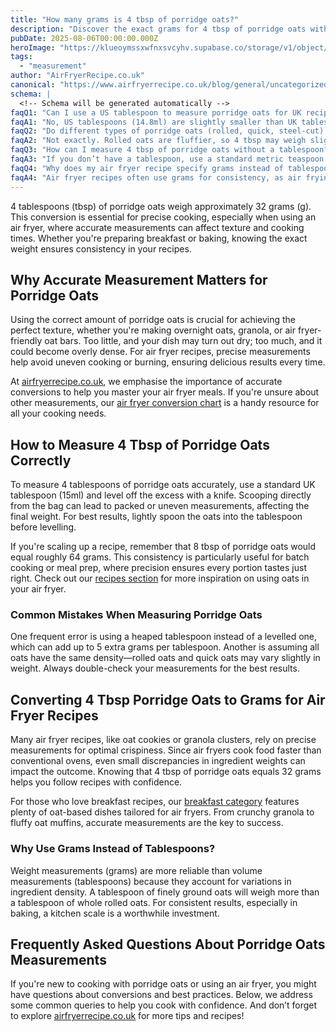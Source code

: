 ```yaml
---
title: "How many grams is 4 tbsp of porridge oats?"
description: "Discover the exact grams for 4 tbsp of porridge oats with our easy conversion guide—perfect for air fryer recipes and meal prep!"
pubDate: 2025-08-06T00:00:00.000Z
heroImage: "https://klueoymssxwfnxsvcyhv.supabase.co/storage/v1/object/public/Shmucket/how-many-grams-is-4-tbsp-porridge-oats.webp"
tags:
  - "measurement"
author: "AirFryerRecipe.co.uk"
canonical: "https://www.airfryerrecipe.co.uk/blog/general/uncategorized/how-many-grams-is-4-tbsp-porridge-oats"
schema: |
  <!-- Schema will be generated automatically -->
faqQ1: "Can I use a US tablespoon to measure porridge oats for UK recipes?"
faqA1: "No, US tablespoons (14.8ml) are slightly smaller than UK tablespoons (15ml). For accuracy, stick to UK measurements or convert using a kitchen scale. A 4-tbsp UK measurement equals about 32 grams, whereas a US tablespoon might yield slightly less."
faqQ2: "Do different types of porridge oats (rolled, quick, steel-cut) weigh the same per tablespoon?"
faqA2: "Not exactly. Rolled oats are fluffier, so 4 tbsp may weigh slightly less than quick oats, which are more compact. Steel-cut oats are densest, weighing about 10% more per tablespoon. For precision, weigh each type separately or refer to packaging guidelines."
faqQ3: "How can I measure 4 tbsp of porridge oats without a tablespoon?"
faqA3: "If you don’t have a tablespoon, use a standard metric teaspoon (5ml) and measure 12 level teaspoons for 4 tbsp. Alternatively, a kitchen scale is the most accurate tool—simply weigh out 32 grams for the equivalent of 4 UK tablespoons."
faqQ4: "Why does my air fryer recipe specify grams instead of tablespoons for oats?"
faqA4: "Air fryer recipes often use grams for consistency, as air frying requires precise ingredient ratios to avoid under- or overcooking. Grams eliminate guesswork, ensuring your oats cook evenly and achieve the desired texture, whether crispy or chewy."
---
```

<p>4 tablespoons (tbsp) of porridge oats weigh approximately 32 grams (g). This conversion is essential for precise cooking, especially when using an air fryer, where accurate measurements can affect texture and cooking times. Whether you're preparing breakfast or baking, knowing the exact weight ensures consistency in your recipes.</p>  

<h2>Why Accurate Measurement Matters for Porridge Oats</h2>  
<p>Using the correct amount of porridge oats is crucial for achieving the perfect texture, whether you're making overnight oats, granola, or air fryer-friendly oat bars. Too little, and your dish may turn out dry; too much, and it could become overly dense. For air fryer recipes, precise measurements help avoid uneven cooking or burning, ensuring delicious results every time.</p>  
<p>At <a href=https://www.airfryerrecipe.co.uk>airfryerrecipe.co.uk</a>, we emphasise the importance of accurate conversions to help you master your air fryer meals. If you're unsure about other measurements, our <a href=https://www.airfryerrecipe.co.uk/air-fryer-conversion-chart>air fryer conversion chart</a> is a handy resource for all your cooking needs.</p>  

<h2>How to Measure 4 Tbsp of Porridge Oats Correctly</h2>  
<p>To measure 4 tablespoons of porridge oats accurately, use a standard UK tablespoon (15ml) and level off the excess with a knife. Scooping directly from the bag can lead to packed or uneven measurements, affecting the final weight. For best results, lightly spoon the oats into the tablespoon before levelling.</p>  
<p>If you're scaling up a recipe, remember that 8 tbsp of porridge oats would equal roughly 64 grams. This consistency is particularly useful for batch cooking or meal prep, where precision ensures every portion tastes just right. Check out our <a href=https://www.airfryerrecipe.co.uk/recipes>recipes section</a> for more inspiration on using oats in your air fryer.</p>  

<h3>Common Mistakes When Measuring Porridge Oats</h3>  
<p>One frequent error is using a heaped tablespoon instead of a levelled one, which can add up to 5 extra grams per tablespoon. Another is assuming all oats have the same density—rolled oats and quick oats may vary slightly in weight. Always double-check your measurements for the best results.</p>  

<h2>Converting 4 Tbsp Porridge Oats to Grams for Air Fryer Recipes</h2>  
<p>Many air fryer recipes, like oat cookies or granola clusters, rely on precise measurements for optimal crispiness. Since air fryers cook food faster than conventional ovens, even small discrepancies in ingredient weights can impact the outcome. Knowing that 4 tbsp of porridge oats equals 32 grams helps you follow recipes with confidence.</p>  
<p>For those who love breakfast recipes, our <a href=https://www.airfryerrecipe.co.uk/recipe-category/breakfast>breakfast category</a> features plenty of oat-based dishes tailored for air fryers. From crunchy granola to fluffy oat muffins, accurate measurements are the key to success.</p>  

<h3>Why Use Grams Instead of Tablespoons?</h3>  
<p>Weight measurements (grams) are more reliable than volume measurements (tablespoons) because they account for variations in ingredient density. A tablespoon of finely ground oats will weigh more than a tablespoon of whole rolled oats. For consistent results, especially in baking, a kitchen scale is a worthwhile investment.</p>  

<h2>Frequently Asked Questions About Porridge Oats Measurements</h2>  
<p>If you're new to cooking with porridge oats or using an air fryer, you might have questions about conversions and best practices. Below, we address some common queries to help you cook with confidence. And don’t forget to explore <a href=https://www.airfryerrecipe.co.uk>airfryerrecipe.co.uk</a> for more tips and recipes!</p>

